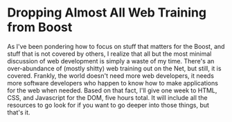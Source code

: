 # Dropping Almost All Web Training from Boost

As I've been pondering how to focus on stuff that matters for the Boost,
and stuff that is not covered by others, I realize that all but the most
minimal discussion of web development is simply a waste of my time.
There's an over-abundance of (mostly shitty) web training out on the
Net, but still, it is covered. Frankly, the world doesn't need more web
developers, it needs more software developers who happen to know how to
make applications for the web when needed. Based on that fact, I'll give
one week to HTML, CSS, and Javascript for the DOM, five hours total.
It will include all the resources to go look for if you want to go
deeper into those things, but that's it.
